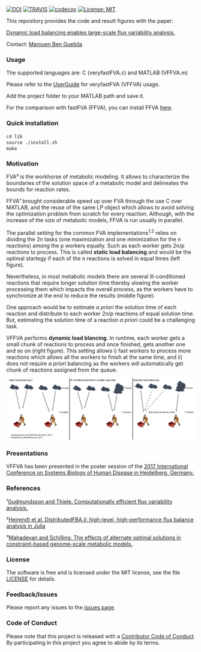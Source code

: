 [![DOI](https://zenodo.org/badge/142482470.svg)](https://zenodo.org/badge/latestdoi/142482470)
[![TRAVIS](https://travis-ci.com/marouenbg/VFFVA.svg?branch=master)](https://travis-ci.com/marouenbg/VFFVA)
[![codecov](https://codecov.io/gh/marouenbg/VFFVA/branch/master/graph/badge.svg)](https://codecov.io/gh/marouenbg/VFFVA)
[![License: MIT](https://img.shields.io/badge/License-MIT-yellow.svg)](https://github.com/marouenbg/ACHR.cu/blob/master/LICENSE.txt)

This repository provides the code and result figures with the paper:

[Dynamic load balancing enables large-scale flux variability analysis.](https://www.biorxiv.org/content/early/2018/10/11/440701)

Contact: [Marouen Ben Guebila](mailto:marouen.b.guebila@gmail.com)

### Usage
The supported languages are: C (veryfastFVA.c) and MATLAB (VFFVA.m)

Please refer to the [UserGuide](UserGuide.md) for veryfastFVA (VFFVA) usage.

Add the project folder to your MATLAB path and save it.

For the comparison with fastFVA (FFVA), you can install FFVA [here](http://wwwen.uni.lu/lcsb/research/mol_systems_physiology/fastfva).

### Quick installation
```
cd lib     
source ./install.sh
make
```

### Motivation
FVA³ is the workhorse of metabolic modeling. It allows to characterize the boundaries of the solution space of a metabolic model and delineates the bounds
for reaction rates.

FFVA¹ brought considerable speed up over FVA through the use C over MATLAB, and the reuse of the same LP object which allows to avoid solving the optimization problem from
scratch for every reaction. Although, with the increase of the size of metabolic models, FFVA is run usually in parallel. 

The parallel setting for the common FVA implementations<sup>1,2</sup> relies on dividing the 2n tasks (one maximization and one minimization for the n reactions) among the p workers equally.
Such as each worker gets 2n/p reactions to process. This is called **static load balancing** and would be the optimal startegy if each of the n reactions is solved in equal times (left figure).

Nevertheless, in most metabolic models there are several ill-conditioned reactions that require longer solution time thereby slowing the worker processing them which
impacts the overall process, as the workers have to synchronize at the end to reduce the results (middle figure).

One approach would be to estimate *a priori* the solution time of each reaction and distribute to each worker 2n/p reactions of equal solution time. But, estimating the solution
time of a reaction *a priori* could be a challenging task.

VFFVA performs **dynamic load blancing**. In runtime, each worker gets a small chunk of reactions to process and once finished, gets another one and so on (right figure). This setting allows i)
fast workers to process more reactions which allows all the workers to finish at the same time, and ii) does not require *a priori* balancing as the workers will automatically
get chunk of reactions assigned from the queue. 

![Dynamic load balancing](./dynamicBalancing-01.png)
### Presentations
VFFVA has been presented in the poster session of the [2017 International Conference on Systems Biology of Human Disease in Heidelberg, Germany.](https://www.sbhd-conference.org/)

### References
¹[Gudmundsson and Thiele. Computationally efficient flux variability analysis.](https://bmcbioinformatics.biomedcentral.com/articles/10.1186/1471-2105-11-489)

²[Heirendt et al. DistributedFBA.jl: high-level, high-performance flux balance analysis in Julia](https://academic.oup.com/bioinformatics/article/33/9/1421/2908434)

³[Mahadevan and Schilling. The effects of alternate optimal solutions in constraint-based genome-scale metabolic models.](https://www.ncbi.nlm.nih.gov/pubmed/14642354)

### License

The software is free ańd is licensed under the MIT license, see the file [LICENSE](<https://github.com/marouenbg/VFFVA/blob/master/LICENSE.txt>) for details.

### Feedback/Issues

Please report any issues to the [issues page](https://github.com/marouenbg/VFFVA/issues).

### Code of Conduct

Please note that this project is released with a [Contributor Code of Conduct](CONDUCT.md).
By participating in this project you agree to abide by its terms.
